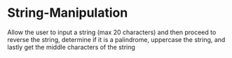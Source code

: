 # String-Manipulation
Allow the user to input a string (max 20 characters) and then proceed to reverse the string, determine if it is a palindrome,  uppercase the string, and lastly get the middle characters of the string
